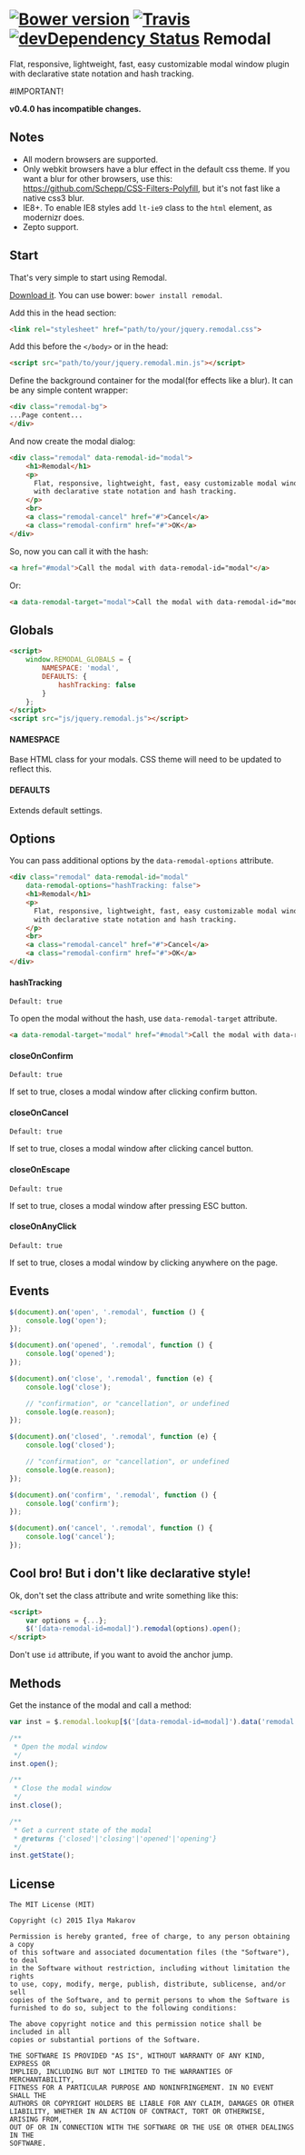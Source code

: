 [![Bower version](https://badge.fury.io/bo/remodal.svg)](http://badge.fury.io/bo/remodal)
[![Travis](https://travis-ci.org/VodkaBears/Remodal.svg?branch=master)](https://travis-ci.org/VodkaBears/Remodal)
[![devDependency Status](https://david-dm.org/vodkabears/remodal/dev-status.svg)](https://david-dm.org/vodkabears/remodal#info=devDependencies)
Remodal
=======
Flat, responsive, lightweight, fast, easy customizable modal window plugin with declarative state notation and hash tracking.

#IMPORTANT!

**v0.4.0 has incompatible changes.**

## Notes
* All modern browsers are supported.
* Only webkit browsers have a blur effect in the default css theme. If you want a blur for other browsers, use this: https://github.com/Schepp/CSS-Filters-Polyfill, but it's not fast like a native css3 blur.
* IE8+. To enable IE8 styles add `lt-ie9` class to the `html` element, as modernizr does.
* Zepto support.

## Start

That's very simple to start using Remodal.

[Download it](https://github.com/VodkaBears/Remodal/releases/latest). You can use bower: `bower install remodal`.

Add this in the head section:
```html
<link rel="stylesheet" href="path/to/your/jquery.remodal.css">
```

Add this before the `</body>` or in the head:
```html
<script src="path/to/your/jquery.remodal.min.js"></script>
```

Define the background container for the modal(for effects like a blur). It can be any simple content wrapper:
```html
<div class="remodal-bg">
...Page content...
</div>
```

And now create the modal dialog:
```html
<div class="remodal" data-remodal-id="modal">
    <h1>Remodal</h1>
    <p>
      Flat, responsive, lightweight, fast, easy customizable modal window plugin
      with declarative state notation and hash tracking.
    </p>
    <br>
    <a class="remodal-cancel" href="#">Cancel</a>
    <a class="remodal-confirm" href="#">OK</a>
</div>
```

So, now you can call it with the hash:
```html
<a href="#modal">Call the modal with data-remodal-id="modal"</a>
```
Or:
```html
<a data-remodal-target="modal">Call the modal with data-remodal-id="modal"</a>
```

## Globals

```html
<script>
    window.REMODAL_GLOBALS = {
        NAMESPACE: 'modal',
        DEFAULTS: {
            hashTracking: false
        }
    };
</script>
<script src="js/jquery.remodal.js"></script>
```

#### NAMESPACE

Base HTML class for your modals. CSS theme will need to be updated to reflect this.

#### DEFAULTS

Extends default settings.

## Options

You can pass additional options by the `data-remodal-options` attribute.
```html
<div class="remodal" data-remodal-id="modal"
    data-remodal-options="hashTracking: false">
    <h1>Remodal</h1>
    <p>
      Flat, responsive, lightweight, fast, easy customizable modal window plugin
      with declarative state notation and hash tracking.
    </p>
    <br>
    <a class="remodal-cancel" href="#">Cancel</a>
    <a class="remodal-confirm" href="#">OK</a>
</div>
```

#### hashTracking
`Default: true`

To open the modal without the hash, use `data-remodal-target` attribute.
```html
<a data-remodal-target="modal" href="#modal">Call the modal with data-remodal-id="modal"</a>
```

#### closeOnConfirm
`Default: true`

If set to true, closes a modal window after clicking confirm button.

#### closeOnCancel
`Default: true`

If set to true, closes a modal window after clicking cancel button.

#### closeOnEscape
`Default: true`

If set to true, closes a modal window after pressing ESC button.

#### closeOnAnyClick
`Default: true`

If set to true, closes a modal window by clicking anywhere on the page.

## Events

```js
$(document).on('open', '.remodal', function () {
    console.log('open');
});

$(document).on('opened', '.remodal', function () {
    console.log('opened');
});

$(document).on('close', '.remodal', function (e) {
    console.log('close');

    // "confirmation", or "cancellation", or undefined
    console.log(e.reason);
});

$(document).on('closed', '.remodal', function (e) {
    console.log('closed');

    // "confirmation", or "cancellation", or undefined
    console.log(e.reason);
});

$(document).on('confirm', '.remodal', function () {
    console.log('confirm');
});

$(document).on('cancel', '.remodal', function () {
    console.log('cancel');
});
```

## Cool bro! But i don't like declarative style!

Ok, don't set the class attribute and write something like this:
```html
<script>
    var options = {...};
    $('[data-remodal-id=modal]').remodal(options).open();
</script>
```
Don't use `id` attribute, if you want to avoid the anchor jump.

## Methods

Get the instance of the modal and call a method:
```js
var inst = $.remodal.lookup[$('[data-remodal-id=modal]').data('remodal')];

/**
 * Open the modal window
 */
inst.open();

/**
 * Close the modal window
 */
inst.close();

/**
 * Get a current state of the modal
 * @returns {'closed'|'closing'|'opened'|'opening'}
 */
inst.getState();
```

## License

```
The MIT License (MIT)

Copyright (c) 2015 Ilya Makarov

Permission is hereby granted, free of charge, to any person obtaining a copy
of this software and associated documentation files (the "Software"), to deal
in the Software without restriction, including without limitation the rights
to use, copy, modify, merge, publish, distribute, sublicense, and/or sell
copies of the Software, and to permit persons to whom the Software is
furnished to do so, subject to the following conditions:

The above copyright notice and this permission notice shall be included in all
copies or substantial portions of the Software.

THE SOFTWARE IS PROVIDED "AS IS", WITHOUT WARRANTY OF ANY KIND, EXPRESS OR
IMPLIED, INCLUDING BUT NOT LIMITED TO THE WARRANTIES OF MERCHANTABILITY,
FITNESS FOR A PARTICULAR PURPOSE AND NONINFRINGEMENT. IN NO EVENT SHALL THE
AUTHORS OR COPYRIGHT HOLDERS BE LIABLE FOR ANY CLAIM, DAMAGES OR OTHER
LIABILITY, WHETHER IN AN ACTION OF CONTRACT, TORT OR OTHERWISE, ARISING FROM,
OUT OF OR IN CONNECTION WITH THE SOFTWARE OR THE USE OR OTHER DEALINGS IN THE
SOFTWARE.
```

